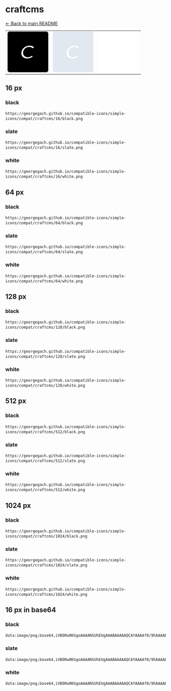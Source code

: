 # craftcms

[← Back to main README](../../README.md)

<table><tr>
  <td><img src="./128/black.png" width="128" alt="craftcms black icon" /></td>
  <td><img src="./128/slate.png" width="128" alt="craftcms slate icon" /></td>
  <td><img src="./128/white.png" width="128" alt="craftcms white icon" /></td>
</tr></table>

## 16 px

### black
```
https://georgegach.github.io/compatible-icons/simple-icons/compat/craftcms/16/black.png
```

### slate
```
https://georgegach.github.io/compatible-icons/simple-icons/compat/craftcms/16/slate.png
```

### white
```
https://georgegach.github.io/compatible-icons/simple-icons/compat/craftcms/16/white.png
```

## 64 px

### black
```
https://georgegach.github.io/compatible-icons/simple-icons/compat/craftcms/64/black.png
```

### slate
```
https://georgegach.github.io/compatible-icons/simple-icons/compat/craftcms/64/slate.png
```

### white
```
https://georgegach.github.io/compatible-icons/simple-icons/compat/craftcms/64/white.png
```

## 128 px

### black
```
https://georgegach.github.io/compatible-icons/simple-icons/compat/craftcms/128/black.png
```

### slate
```
https://georgegach.github.io/compatible-icons/simple-icons/compat/craftcms/128/slate.png
```

### white
```
https://georgegach.github.io/compatible-icons/simple-icons/compat/craftcms/128/white.png
```

## 512 px

### black
```
https://georgegach.github.io/compatible-icons/simple-icons/compat/craftcms/512/black.png
```

### slate
```
https://georgegach.github.io/compatible-icons/simple-icons/compat/craftcms/512/slate.png
```

### white
```
https://georgegach.github.io/compatible-icons/simple-icons/compat/craftcms/512/white.png
```

## 1024 px

### black
```
https://georgegach.github.io/compatible-icons/simple-icons/compat/craftcms/1024/black.png
```

### slate
```
https://georgegach.github.io/compatible-icons/simple-icons/compat/craftcms/1024/slate.png
```

### white
```
https://georgegach.github.io/compatible-icons/simple-icons/compat/craftcms/1024/white.png
```

## 16 px in base64

### black
```
data:image/png;base64,iVBORw0KGgoAAAANSUhEUgAAABAAAAAQCAYAAAAf8/9hAAAABmJLR0QA/wD/AP+gvaeTAAAAmklEQVQ4jd3SMQrCQBCF4c8geAIVLLTyAJaCB7X2KpYWVikDoiAIFiIWm0qLbJmsMVr5YGFhZv55M7uQI+D54QnIe/Ey0E1lL9I6K/um+CeAfiJ2wxkHjDHFsK2DK9YRMscFZV1i0xK3MbZKOEw62GH0rjgFWGKDE47Y416X2DTCA4VqlAkWmNU1/IOPlGl435YKmWpZXSABxQtgHSv3Q0xTGwAAAABJRU5ErkJggg==
```

### slate
```
data:image/png;base64,iVBORw0KGgoAAAANSUhEUgAAABAAAAAQCAYAAAAf8/9hAAAABmJLR0QA/wD/AP+gvaeTAAAAw0lEQVQ4jcWSsUoDURREz1wCC2KrgoVNsLSwFPxQa//Ab7C0sLJc0AgSQXCxSpo9NoJFdkmyFk773px5d+7Ly/LzCTNPaNhDyprYzqaYARIazLymmH8pNDXZ/KM/A2ajJ6FD36SeE08iZ8LRbi/Qj1g3QlfxXHlX14M5i2XnJiD3FEGvt40w1sEDvcfbzKOAFFekvwVfkYXyCHwN3R0psb8IdaDeUZ7S5xI8hGyGDXawh/7/I5UyuN8dtSpiyzTICtJ+A3byTRc7RGYlAAAAAElFTkSuQmCC
```

### white
```
data:image/png;base64,iVBORw0KGgoAAAANSUhEUgAAABAAAAAQCAYAAAAf8/9hAAAABmJLR0QA/wD/AP+gvaeTAAAAn0lEQVQ4jd3SsQ4BURSE4W83Ek+AREEhHkAp8aBqr6JUqJSbCIlEohBRrOooVjTsYqlMe+/8d86cm0TECgM0faYLsiQi8hrmOySJiKhpBuk35p8AGhVnR+ywRgc9tN5NcMD0Bhlir2j9QWUlzpFgUpGwMsEC7VfmKsAYM2yxwRKnZxfLRjgjU4zSxQj9Zw/+wUdKlez3TeWpoqw6kBzZFXyvMS0eJUEEAAAAAElFTkSuQmCC
```

